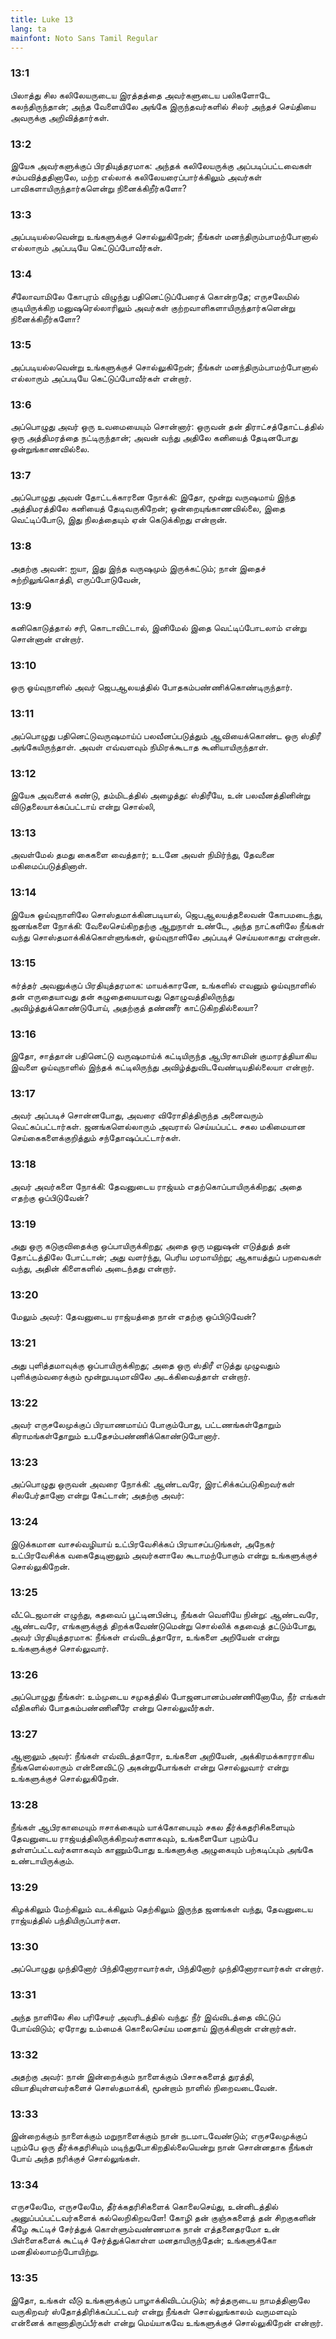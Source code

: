 ```yaml
---
title: Luke 13
lang: ta
mainfont: Noto Sans Tamil Regular
---
```


###  13:1

பிலாத்து சில கலிலேயருடைய இரத்தத்தை அவர்களுடைய பலிகளோடே கலந்திருந்தான்; அந்த வேளையிலே அங்கே இருந்தவர்களில் சிலர் அந்தச் செய்தியை அவருக்கு அறிவித்தார்கள்.

###  13:2

இயேசு அவர்களுக்குப் பிரதியுத்தரமாக: அந்தக் கலிலேயருக்கு அப்படிப்பட்டவைகள் சம்பவித்ததினாலே, மற்ற எல்லாக் கலிலேயரைப்பார்க்கிலும் அவர்கள் பாவிகளாயிருந்தார்களென்று நினைக்கிறீர்களோ?

###  13:3

அப்படியல்லவென்று உங்களுக்குச் சொல்லுகிறேன்; நீங்கள் மனந்திரும்பாமற்போனால் எல்லாரும் அப்படியே கெட்டுப்போவீர்கள்.

###  13:4

சீலோவாமிலே கோபுரம் விழுந்து பதினெட்டுப்பேரைக் கொன்றதே; எருசலேமில் குடியிருக்கிற மனுஷரெல்லாரிலும் அவர்கள் குற்றவாளிகளாயிருந்தார்களென்று நினைக்கிறீர்களோ?

###  13:5

அப்படியல்லவென்று உங்களுக்குச் சொல்லுகிறேன்; நீங்கள் மனந்திரும்பாமற்போனால் எல்லாரும் அப்படியே கெட்டுப்போவீர்கள் என்றார்.

###  13:6

அப்பொழுது அவர் ஒரு உவமையையும் சொன்னார்: ஒருவன் தன் திராட்சத்தோட்டத்தில் ஒரு அத்திமரத்தை நட்டிருந்தான்; அவன் வந்து அதிலே கனியைத் தேடினபோது ஒன்றுங்காணவில்லை.

###  13:7

அப்பொழுது அவன் தோட்டக்காரனை நோக்கி: இதோ, மூன்று வருஷமாய் இந்த அத்திமரத்திலே கனியைத் தேடிவருகிறேன்; ஒன்றையுங்காணவில்லை, இதை வெட்டிப்போடு, இது நிலத்தையும் ஏன் கெடுக்கிறது என்றான்.

###  13:8

அதற்கு அவன்: ஐயா, இது இந்த வருஷமும் இருக்கட்டும்; நான் இதைச் சுற்றிலுங்கொத்தி, எருப்போடுவேன்,

###  13:9

கனிகொடுத்தால் சரி, கொடாவிட்டால், இனிமேல் இதை வெட்டிப்போடலாம் என்று சொன்னான் என்றார்.

###  13:10

ஒரு ஓய்வுநாளில் அவர் ஜெபஆலயத்தில் போதகம்பண்ணிக்கொண்டிருந்தார்.

###  13:11

அப்பொழுது பதினெட்டுவருஷமாய்ப் பலவீனப்படுத்தும் ஆவியைக்கொண்ட ஒரு ஸ்திரீ அங்கேயிருந்தாள். அவள் எவ்வளவும் நிமிரக்கூடாத கூனியாயிருந்தாள்.

###  13:12

இயேசு அவளைக் கண்டு, தம்மிடத்தில் அழைத்து: ஸ்திரீயே, உன் பலவீனத்தினின்று விடுதலையாக்கப்பட்டாய் என்று சொல்லி,

###  13:13

அவள்மேல் தமது கைகளை வைத்தார்; உடனே அவள் நிமிர்ந்து, தேவனை மகிமைப்படுத்தினாள்.

###  13:14

இயேசு ஓய்வுநாளிலே சொஸ்தமாக்கினபடியால், ஜெபஆலயத்தலைவன் கோபமடைந்து, ஜனங்களை நோக்கி: வேலைசெய்கிறதற்கு ஆறுநாள் உண்டே, அந்த நாட்களிலே நீங்கள் வந்து சொஸ்தமாக்கிக்கொள்ளுங்கள், ஓய்வுநாளிலே அப்படிச் செய்யலாகாது என்றான்.

###  13:15

கர்த்தர் அவனுக்குப் பிரதியுத்தரமாக: மாயக்காரனே, உங்களில் எவனும் ஓய்வுநாளில் தன் எருதையாவது தன் கழுதையையாவது தொழுவத்திலிருந்து அவிழ்த்துக்கொண்டுபோய், அதற்குத் தண்ணீர் காட்டுகிறதில்லையா?

###  13:16

இதோ, சாத்தான் பதினெட்டு வருஷமாய்க் கட்டியிருந்த ஆபிரகாமின் குமாரத்தியாகிய இவளை ஓய்வுநாளில் இந்தக் கட்டிலிருந்து அவிழ்த்துவிடவேண்டியதில்லையா என்றார்.

###  13:17

அவர் அப்படிச் சொன்னபோது, அவரை விரோதித்திருந்த அனைவரும் வெட்கப்பட்டார்கள். ஜனங்களெல்லாரும் அவரால் செய்யப்பட்ட சகல மகிமையான செய்கைகளைக்குறித்தும் சந்தோஷப்பட்டார்கள்.

###  13:18

அவர் அவர்களை நோக்கி: தேவனுடைய ராஜ்யம் எதற்கொப்பாயிருக்கிறது; அதை எதற்கு ஒப்பிடுவேன்?

###  13:19

அது ஒரு கடுகுவிதைக்கு ஒப்பாயிருக்கிறது; அதை ஒரு மனுஷன் எடுத்துத் தன் தோட்டத்திலே போட்டான்; அது வளர்ந்து, பெரிய மரமாயிற்று; ஆகாயத்துப் பறவைகள் வந்து, அதின் கிளைகளில் அடைந்தது என்றார்.

###  13:20

மேலும் அவர்: தேவனுடைய ராஜ்யத்தை நான் எதற்கு ஒப்பிடுவேன்?

###  13:21

அது புளித்தமாவுக்கு ஒப்பாயிருக்கிறது; அதை ஒரு ஸ்திரீ எடுத்து முழுவதும் புளிக்கும்வரைக்கும் மூன்றுபடிமாவிலே அடக்கிவைத்தாள் என்றார்.

###  13:22

அவர் எருசலேமுக்குப் பிரயாணமாய்ப் போகும்போது, பட்டணங்கள்தோறும் கிராமங்கள்தோறும் உபதேசம்பண்ணிக்கொண்டுபோனார்.

###  13:23

அப்பொழுது ஒருவன் அவரை நோக்கி: ஆண்டவரே, இரட்சிக்கப்படுகிறவர்கள் சிலபேர்தானோ என்று கேட்டான்; அதற்கு அவர்:

###  13:24

இடுக்கமான வாசல்வழியாய் உட்பிரவேசிக்கப் பிரயாசப்படுங்கள், அநேகர் உட்பிரவேசிக்க வகைதேடினாலும் அவர்களாலே கூடாமற்போகும் என்று உங்களுக்குச் சொல்லுகிறேன்.

###  13:25

வீட்டெஜமான் எழுந்து, கதவைப் பூட்டினபின்பு, நீங்கள் வெளியே நின்று: ஆண்டவரே, ஆண்டவரே, எங்களுக்குத் திறக்கவேண்டுமென்று சொல்லிக் கதவைத் தட்டும்போது, அவர் பிரதியுத்தரமாக: நீங்கள் எவ்விடத்தாரோ, உங்களை அறியேன் என்று உங்களுக்குச் சொல்லுவார்.

###  13:26

அப்பொழுது நீங்கள்: உம்முடைய சமுகத்தில் போஜனபானம்பண்ணினோமே, நீர் எங்கள் வீதிகளில் போதகம்பண்ணினீரே என்று சொல்லுவீர்கள்.

###  13:27

ஆனாலும் அவர்: நீங்கள் எவ்விடத்தாரோ, உங்களை அறியேன், அக்கிரமக்காரராகிய நீங்களெல்லாரும் என்னைவிட்டு அகன்றுபோங்கள் என்று சொல்லுவார் என்று உங்களுக்குச் சொல்லுகிறேன்.

###  13:28

நீங்கள் ஆபிரகாமையும் ஈசாக்கையும் யாக்கோபையும் சகல தீர்க்கதரிசிகளையும் தேவனுடைய ராஜ்யத்திலிருக்கிறவர்களாகவும், உங்களையோ புறம்பே தள்ளப்பட்டவர்களாகவும் காணும்போது உங்களுக்கு அழுகையும் பற்கடிப்பும் அங்கே உண்டாயிருக்கும்.

###  13:29

கிழக்கிலும் மேற்கிலும் வடக்கிலும் தெற்கிலும் இருந்த ஜனங்கள் வந்து, தேவனுடைய ராஜ்யத்தில் பந்தியிருப்பார்கள.

###  13:30

அப்பொழுது முந்தினோர் பிந்தினோராவார்கள், பிந்தினோர் முந்தினோராவார்கள் என்றார்.

###  13:31

அந்த நாளிலே சில பரிசேயர் அவரிடத்தில் வந்து: நீர் இவ்விடத்தை விட்டுப் போய்விடும்; ஏரோது உம்மைக் கொலைசெய்ய மனதாய் இருக்கிறான் என்றார்கள்.

###  13:32

அதற்கு அவர்: நான் இன்றைக்கும் நாளைக்கும் பிசாசுகளைத் துரத்தி, வியாதியுள்ளவர்களைச் சொஸ்தமாக்கி, மூன்றாம் நாளில் நிறைவடைவேன்.

###  13:33

இன்றைக்கும் நாளைக்கும் மறுநாளைக்கும் நான் நடமாடவேண்டும்; எருசலேமுக்குப் புறம்பே ஒரு தீர்க்கதரிசியும் மடிந்துபோகிறதில்லையென்று நான் சொன்னதாக நீங்கள் போய் அந்த நரிக்குச் சொல்லுங்கள்.

###  13:34

எருசலேமே, எருசலேமே, தீர்க்கதரிசிகளைக் கொலைசெய்து, உன்னிடத்தில் அனுப்பப்பட்டவர்களைக் கல்லெறிகிறவளே! கோழி தன் குஞ்சுகளைத் தன் சிறகுகளின் கீழே கூட்டிச் சேர்த்துக் கொள்ளும்வண்ணமாக நான் எத்தனைதரமோ உன் பிள்ளைகளைக் கூட்டிச் சேர்த்துக்கொள்ள மனதாயிருந்தேன்; உங்களுக்கோ மனதில்லாமற்போயிற்று.

###  13:35

இதோ, உங்கள் வீடு உங்களுக்குப் பாழாக்கிவிடப்படும்; கர்த்தருடைய நாமத்தினாலே வருகிறவர் ஸ்தோத்திரிக்கப்பட்டவர் என்று நீங்கள் சொல்லுங்காலம் வருமளவும் என்னைக் காணாதிருப்பீர்கள் என்று மெய்யாகவே உங்களுக்குச் சொல்லுகிறேன் என்றார்.

